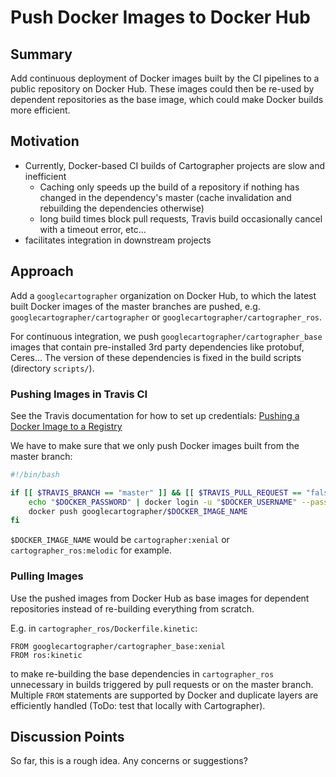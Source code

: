 # Push Docker Images to Docker Hub
## Summary
[summary]: #summary

Add continuous deployment of Docker images built by the CI pipelines to a public repository on Docker Hub.
These images could then be re-used by dependent repositories as the base image,  which could make Docker builds more efficient.

## Motivation
[motivation]: #motivation

* Currently, Docker-based CI builds of Cartographer projects are slow and inefficient
  * Caching only speeds up the build of a repository if nothing has changed in the dependency's master (cache invalidation and rebuilding the dependencies otherwise)
  * long build times block pull requests, Travis build occasionally cancel with a timeout error, etc...
* facilitates integration in downstream projects

## Approach
[approach]: #approach

Add a `googlecartographer` organization on Docker Hub, to which the latest built Docker images of the master branches are pushed, e.g. `googlecartographer/cartographer` or `googlecartographer/cartographer_ros`.

For continuous integration, we push `googlecartographer/cartographer_base` images that contain pre-installed 3rd party dependencies like protobuf, Ceres...
The version of these dependencies is fixed in the build scripts (directory `scripts/`).

### Pushing Images in Travis CI

See the Travis documentation for how to set up credentials: [Pushing a Docker Image to a Registry](https://docs.travis-ci.com/user/docker/#pushing-a-docker-image-to-a-registry)

We have to make sure that we only push Docker images built from the master branch:

```bash
#!/bin/bash

if [[ $TRAVIS_BRANCH == "master" ]] && [[ $TRAVIS_PULL_REQUEST == "false" ]]; then
    echo "$DOCKER_PASSWORD" | docker login -u "$DOCKER_USERNAME" --password-stdin
    docker push googlecartographer/$DOCKER_IMAGE_NAME
fi
```

`$DOCKER_IMAGE_NAME` would be `cartographer:xenial` or `cartographer_ros:melodic` for example.

### Pulling Images

Use the pushed images from Docker Hub as base images for dependent repositories instead of re-building everything from scratch.

E.g. in `cartographer_ros/Dockerfile.kinetic`:

```
FROM googlecartographer/cartographer_base:xenial
FROM ros:kinetic
```
to make re-building the base dependencies in `cartographer_ros` unnecessary in builds triggered by pull requests or on the master branch.
Multiple `FROM` statements are supported by Docker and duplicate layers are efficiently handled (ToDo: test that locally with Cartographer).

## Discussion Points
[discussion]: #discussion

So far, this is a rough idea.
Any concerns or suggestions?
